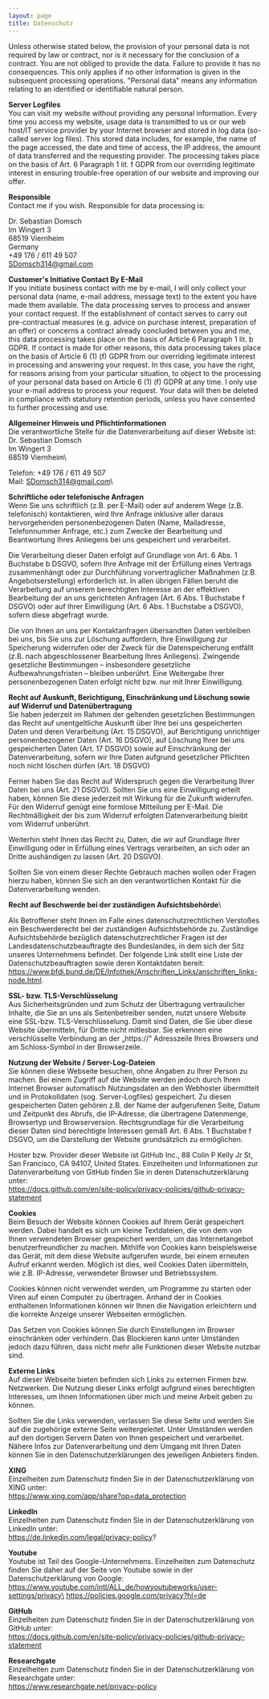 ```yaml
---
layout: page
title: Datenschutz
---
```


Unless otherwise stated below, the provision of your personal data is not required by law or contract, nor is it necessary for the conclusion of a contract. You are not obliged to provide the data. Failure to provide it has no consequences. This only applies if no other information is given in the subsequent processing operations.
"Personal data" means any information relating to an identified or identifiable natural person.

**Server Logfiles**\
You can visit my website without providing any personal information. Every time you access my website, usage data is transmitted to us or our web host/IT service provider by your Internet browser and stored in log data (so-called server log files). This stored data includes, for example, the name of the page accessed, the date and time of access, the IP address, the amount of data transferred and the requesting provider. The processing takes place on the basis of Art. 6 Paragraph 1 lit. f GDPR from our overriding legitimate interest in ensuring trouble-free operation of our website and improving our offer.

**Responsible**\
Contact me if you wish. Responsible for data processing is:

Dr. Sebastian Domsch\
Im Wingert 3\
68519 Viernheim\
Germany\
+49 176 / 611 49 507\
SDomsch314@gmail.com

**Customer's Initiative Contact By E-Mail**\
If you initiate business contact with me by e-mail, I will only collect your personal data (name, e-mail address, message text) to the extent you have made them available. The data processing serves to process and answer your contact request. If the establishment of contact serves to carry out pre-contractual measures (e.g. advice on purchase interest, preparation of an offer) or concerns a contract already concluded between you and me, this data processing takes place on the basis of Article 6 Paragraph 1 lit. b GDPR. If contact is made for other reasons, this data processing takes place on the basis of Article 6 (1) (f) GDPR from our overriding legitimate interest in processing and answering your request. In this case, you have the right, for reasons arising from your particular situation, to object to the processing of your personal data based on Article 6 (1) (f) GDPR at any time. I only use your e-mail address to process your request. Your data will then be deleted in compliance with statutory retention periods, unless you have consented to further processing and use.

**Allgemeiner Hinweis und Pflichtinformationen**\
Die verantwortliche Stelle für die Datenverarbeitung auf dieser Website ist:\
Dr. Sebastian Domsch\
Im Wingert 3\
68519 Viernheim\

Telefon: +49 176 / 611 49 507\
Mail: SDomsch314@gmail.com\

**Schriftliche oder telefonische Anfragen**\
Wenn Sie uns schriftlich (z.B. per E-Mail) oder auf anderem Wege (z.B. telefonisch) kontaktieren,  wird Ihre Anfrage inklusive aller daraus hervorgehenden personenbezogenen Daten (Name, Mailadresse, Telefonnummer Anfrage, etc.) zum Zwecke der Bearbeitung und Beantwortung Ihres Anliegens bei uns gespeichert und verarbeitet. 

Die Verarbeitung dieser Daten erfolgt auf Grundlage von Art. 6 Abs. 1 Buchstabe b DSGVO, sofern Ihre Anfrage mit der Erfüllung eines Vertrags zusammenhängt oder zur Durchführung vorvertraglicher Maßnahmen (z.B. Angebotserstellung) erforderlich ist. In allen übrigen Fällen beruht die Verarbeitung auf unserem berechtigten Interesse an der effektiven Bearbeitung der an uns gerichteten Anfragen (Art. 6 Abs. 1 Buchstabe f DSGVO) oder auf Ihrer Einwilligung (Art. 6 Abs. 1 Buchstabe a DSGVO), sofern diese abgefragt wurde.

Die von Ihnen an uns per Kontaktanfragen übersandten Daten verbleiben bei uns, bis Sie uns zur Löschung auffordern, Ihre Einwilligung zur Speicherung widerrufen oder der Zweck für die Datenspeicherung entfällt (z.B. nach abgeschlossener Bearbeitung Ihres Anliegens). Zwingende gesetzliche Bestimmungen – insbesondere gesetzliche Aufbewahrungsfristen – bleiben unberührt. Eine Weitergabe Ihrer personenbezogenen Daten erfolgt nicht bzw. nur mit Ihrer Einwilligung. 

**Recht auf Auskunft, Berichtigung, Einschränkung und Löschung sowie auf Widerruf und Datenübertragung**\
Sie haben jederzeit im Rahmen der geltenden gesetzlichen Bestimmungen das Recht auf unentgeltliche Auskunft über Ihre bei uns gespeicherten Daten und deren Verarbeitung (Art. 15 DSGVO), auf Berichtigung unrichtiger personenbezogener Daten (Art. 16 DSGVO), auf Löschung Ihrer bei uns gespeicherten Daten (Art. 17 DSGVO) sowie auf Einschränkung der Datenverarbeitung, sofern wir Ihre Daten aufgrund gesetzlicher Pflichten noch nicht löschen dürfen (Art. 18 DSGVO)

Ferner haben Sie das Recht auf Widerspruch gegen die Verarbeitung Ihrer Daten bei uns (Art. 21 DSGVO). Sollten Sie uns eine Einwilligung erteilt haben, können Sie diese jederzeit mit Wirkung für die Zukunft widerrufen. Für den Widerruf genügt eine formlose Mitteilung per E-Mail. Die Rechtmäßigkeit der bis zum Widerruf erfolgten Datenverarbeitung bleibt vom Widerruf unberührt.

Weiterhin steht Ihnen das Recht zu, Daten, die wir auf Grundlage Ihrer Einwilligung oder in Erfüllung eines Vertrags verarbeiten, an sich oder an Dritte aushändigen zu lassen (Art. 20 DSGVO). 

Sollten Sie von einem dieser Rechte Gebrauch machen wollen oder Fragen hierzu haben, können Sie sich an den verantwortlichen Kontakt für die Datenverarbeitung wenden.

**Recht auf Beschwerde bei der zuständigen Aufsichtsbehörde**\

Als Betroffener steht Ihnen im Falle eines datenschutzrechtlichen Verstoßes ein Beschwerderecht bei der zuständigen Aufsichtsbehörde zu. Zuständige Aufsichtsbehörde bezüglich datenschutzrechtlicher Fragen ist der Landesdatenschutzbeauftragte des Bundeslandes, in dem sich der Sitz unseres Unternehmens befindet. Der folgende Link stellt eine Liste der Datenschutzbeauftragten sowie deren Kontaktdaten bereit:\
https://www.bfdi.bund.de/DE/Infothek/Anschriften_Links/anschriften_links-node.html.

**SSL- bzw. TLS-Verschlüsselung**\
Aus Sicherheitsgründen und zum Schutz der Übertragung vertraulicher Inhalte, die Sie an uns als Seitenbetreiber senden, nutzt unsere Website eine SSL-bzw. TLS-Verschlüsselung. Damit sind Daten, die Sie über diese Website übermitteln, für Dritte nicht mitlesbar. Sie erkennen eine verschlüsselte Verbindung an der „https://“ Adresszeile Ihres Browsers und am Schloss-Symbol in der Browserzeile.

**Nutzung der Website / Server-Log-Dateien**\
Sie können diese Webseite besuchen, ohne Angaben zu Ihrer Person zu machen. Bei einem Zugriff auf die Website werden jedoch durch Ihren Internet Browser automatisch Nutzungsdaten an den Webhoster übermittelt und in Protokolldaten (sog. Server-Logfiles) gespeichert. Zu diesen gespeicherten Daten gehören z.B. der Name der aufgerufenen Seite, Datum und Zeitpunkt des Abrufs, die IP-Adresse, die übertragene Datenmenge, Browsertyp und Browserversion. Rechtsgrundlage für die Verarbeitung dieser Daten sind berechtigte Interessen gemäß Art. 6 Abs. 1 Buchstabe f DSGVO, um die Darstellung der Website grundsätzlich zu ermöglichen.

Hoster bzw. Provider dieser Website ist GitHub Inc., 88 Colin P Kelly Jr St, San Francisco, CA 94107, United States. Einzelheiten und Informationen zur Datenverarbeitung von GitHub finden Sie in deren Datenschutzerklärung unter:\
https://docs.github.com/en/site-policy/privacy-policies/github-privacy-statement

**Cookies**\
Beim Besuch der Website können Cookies auf Ihrem Gerät gespeichert werden. Dabei handelt es sich um kleine Textdateien, die von dem von Ihnen verwendeten Browser gespeichert werden, um das Internetangebot benutzerfreundlicher zu machen. Mithilfe von Cookies kann beispielsweise das Gerät, mit dem diese Website aufgerufen wurde, bei einem erneuten Aufruf erkannt werden. Möglich ist dies, weil Cookies Daten übermitteln, wie z.B. IP-Adresse, verwendeter Browser und Betriebssystem.

Cookies können nicht verwendet werden, um Programme zu starten oder Viren auf einen Computer zu übertragen. Anhand der in Cookies enthaltenen Informationen können wir Ihnen die Navigation erleichtern und die korrekte Anzeige unserer Webseiten ermöglichen.

Das Setzen von Cookies können Sie durch Einstellungen im Browser einschränken oder verhindern. Das Blockieren kann unter Umständen jedoch dazu führen, dass nicht mehr alle Funktionen dieser Website nutzbar sind.

**Externe Links**\
Auf dieser Webseite bieten befinden sich Links zu externen Firmen bzw. Netzwerken. Die Nutzung dieser Links erfolgt aufgrund eines berechtigten Interesses, um Ihnen Informationen über mich und meine Arbeit geben zu können. 

Sollten Sie die Links verwenden, verlassen Sie diese Seite und werden Sie auf die zugehörige externe Seite weitergeleitet. Unter Umständen werden auf den dortigen Servern Daten von Ihnen gespeichert und verarbeitet. Nähere Infos zur Datenverarbeitung und dem Umgang mit Ihren Daten können Sie in den Datenschutzerklärungen des jeweiligen Anbieters finden. 

**XING**\
Einzelheiten zum Datenschutz finden Sie in der Datenschutzerklärung von XING unter:\
https://www.xing.com/app/share?op=data_protection

**LinkedIn**\
Einzelheiten zum Datenschutz finden Sie in der Datenschutzerklärung von LinkedIn unter:\
https://de.linkedin.com/legal/privacy-policy?

**Youtube**\
Youtube ist Teil des Google-Unternehmens. Einzelheiten zum Datenschutz finden Sie daher auf der Seite von Youtube sowie in der Datenschutzerklärung von Google:\
https://www.youtube.com/intl/ALL_de/howyoutubeworks/user-settings/privacy\
https://policies.google.com/privacy?hl=de 

**GitHub**\
Einzelheiten zum Datenschutz finden Sie in der Datenschutzerklärung von GitHub unter:\
https://docs.github.com/en/site-policy/privacy-policies/github-privacy-statement

**Researchgate**\
Einzelheiten zum Datenschutz finden Sie in der Datenschutzerklärung von Researchgate unter:\
https://www.researchgate.net/privacy-policy